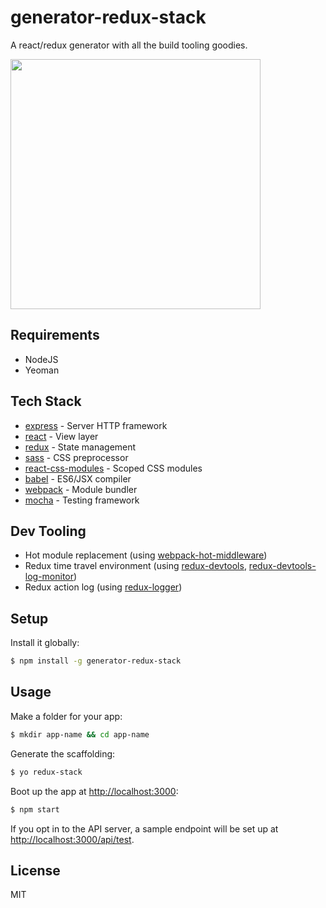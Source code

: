 # generator-redux-stack

A react/redux generator with all the build tooling goodies.

<img src='https://www.dropbox.com/s/r3q2da52xbihpyq/octopus.jpg?raw=1' width='400px'>

## Requirements

+ NodeJS
+ Yeoman

## Tech Stack

* [express](http://expressjs.com/) - Server HTTP framework
* [react](https://facebook.github.io/react/) - View layer
* [redux](https://github.com/reactjs/redux) - State management
* [sass](http://sass-lang.com/) - CSS preprocessor
* [react-css-modules](https://github.com/gajus/react-css-modules) - Scoped CSS modules
* [babel](https://babeljs.io/) - ES6/JSX compiler
* [webpack](https://webpack.github.io/) - Module bundler
* [mocha](https://mochajs.org/) - Testing framework

## Dev Tooling

* Hot module replacement (using [webpack-hot-middleware](https://github.com/glenjamin/webpack-hot-middleware))
* Redux time travel environment (using [redux-devtools](https://github.com/gaearon/redux-devtools), [redux-devtools-log-monitor](https://github.com/gaearon/redux-devtools-log-monitor))
* Redux action log (using [redux-logger](https://github.com/evgenyrodionov/redux-logger))

## Setup

Install it globally:

```sh
$ npm install -g generator-redux-stack
```

## Usage

Make a folder for your app:

```sh
$ mkdir app-name && cd app-name
```

Generate the scaffolding:

```sh
$ yo redux-stack
```

Boot up the app at [http://localhost:3000](http://localhost:3000):

```sh
$ npm start
```

If you opt in to the API server, a sample endpoint will be set up at [http://localhost:3000/api/test](http://localhost:3000/api/test).

## License

MIT
